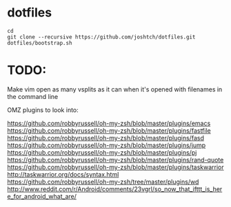 dotfiles
========

    cd
    git clone --recursive https://github.com/joshtch/dotfiles.git
    dotfiles/bootstrap.sh

TODO:
=====

Make vim open as many vsplits as it can when it's opened with filenames in the
 command line

OMZ plugins to look into:

https://github.com/robbyrussell/oh-my-zsh/blob/master/plugins/emacs  
https://github.com/robbyrussell/oh-my-zsh/blob/master/plugins/fastfile  
https://github.com/robbyrussell/oh-my-zsh/blob/master/plugins/fasd  
https://github.com/robbyrussell/oh-my-zsh/blob/master/plugins/jump  
https://github.com/robbyrussell/oh-my-zsh/blob/master/plugins/pj  
https://github.com/robbyrussell/oh-my-zsh/blob/master/plugins/rand-quote  
https://github.com/robbyrussell/oh-my-zsh/blob/master/plugins/taskwarrior  
http://taskwarrior.org/docs/syntax.html  
https://github.com/robbyrussell/oh-my-zsh/tree/master/plugins/wd  
http://www.reddit.com/r/Android/comments/23vgrl/so_now_that_ifttt_is_here_for_android_what_are/
